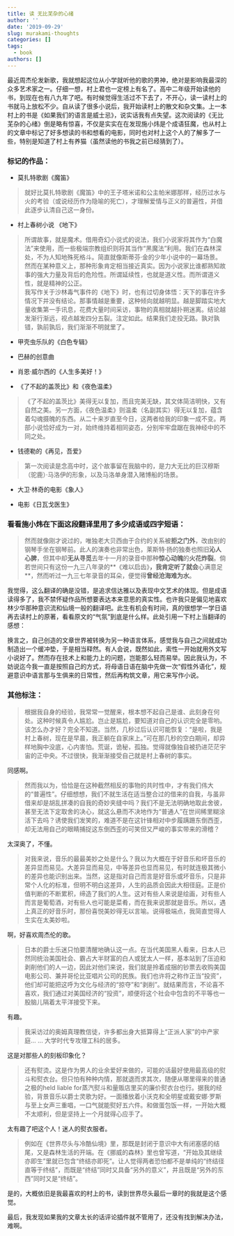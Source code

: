 ```yaml
---
title: 读 无比芜杂的心绪
author: ''
date: '2019-09-29'
slug: murakami-thoughts
categories: []
tags:
  - book
authors: []
---
```





最近周杰伦发新歌，我就想起这位从小学就听他的歌的男神，绝对是影响我最深的众多艺术家之一。仔细一想，村上君也一定榜上有名了。高中二年级开始读他的书，到现在也有八九年了吧。有时候觉得生活过不下去了，不开心，读一读村上的书就马上放松不少。自从读了很多小说后，我开始读村上的散文和杂文集。上一本村上的书是《如果我们的语言是威士忌》，说实话我有点失望。这次阅读的《无比芜杂的心绪》倒是略有惊喜，不仅是实实在在发现施小炜是个成语狂魔，也从村上的文章中标记了好多想读的书和想看的电影，同时也对村上这个人的了解多了一些，特别是知道了村上有养猫（虽然读他的书我之前已经猜到了）。


### 标记的作品：

* 莫扎特歌剧《魔笛》

> 就好比莫扎特歌剧《魔笛》中的王子塔米诺和公主帕米娜那样，经历过水与火的考验（或说经历作为隐喻的死亡），才理解爱情与正义的普遍性，并借此逐步认清自己这一身份。

* 村上春树小说 《地下》

> 所谓故事，就是魔术。借用奇幻小说式的说法，我们小说家将其作为“白魔法”来使用，而一些极端宗教组织则将其当作“黑魔法”利用。我们在森林深处，不为人知地殊死格斗。简直就像斯蒂芬·金的少年小说中的一幕场景。然而在某种意义上，那种形象肯定相当接近真实。因为小说家比谁都熟知故事的强大力量及背后的危险性。所谓延续性，也就是道义性。而所谓道义性，就是精神的公正。  
我写作关于沙林毒气事件的《地下》时，也有过切身体悟：天下的事在许多情况下并没有结论。那事情越是重要，这种倾向就越明显。越是脚踏实地大量收集第一手讯息，花费大量时间采访，事物的真相就越扑朔迷离。结论越发渐行渐远，视点越发四分五裂。注定如此。结果我们走投无路。孰对孰错，孰前孰后，我们渐渐不明就里了。

* 甲壳虫乐队的《白色专辑》

* 巴赫的创意曲

* 肖恩·威尔西的《人生多美好！》

* 《了不起的盖茨比》和《夜色温柔》

> 《了不起的盖茨比》美得无以复加，而且完美无缺，其文体简洁明快，又有自然之美。另一方面，《夜色温柔》则温柔（名副其实）得无以复加，蕴含着勾魂摄魄的东西。从二十来岁直至今日，这两者给我的印象一成不变。两部小说恰好成为一对，始终维持着相同姿态，分别牢牢盘踞在我神经中的不同之处。

* 钱德勒的《再见，吾爱》

> 第一次阅读是念高中时，这个故事留在我脑中的，是力大无比的巨汉穆斯（驼鹿）·马洛伊的形象，以及马洛单身潜入赌博船的场景。



* 大卫·林奇的电影《象人》

* 电影《日瓦戈医生》

### 看看施小炜在下面这段翻译里用了多少成语或四字短语：

> 然而就像刚才说过的，唯独老大贝西由于合约的关系被**拒之门外**，改由别的钢琴手坐在钢琴前。此人的演奏也非常出色，莱斯特·扬的独奏也照旧**沁人心脾**，但其中却**无从寻觅**去年十一月的录音中那种**惊心动魄**的**火花炸裂**。倘若世间只有这份一九三八年录的**《难以启齿》**，我肯定听了就会**心满意足**，然而听过一九三七年录音的耳朵，便觉得**曾经沧海难为水**。

我觉得，这么翻译的确是没错，是追求信达雅以及表现中文艺术的体现。但是成语读得多了，我不禁怀疑作品所想要表达本来意思的真实性。也许我只是偏见地喜欢林少华那种意识流和仙境一般的翻译吧。此生有机会有时间，真的很想学一学日语再去读村上的原著，看看原文的“气氛”到底是什么样。此处引用一下村上当翻译的感想：

换言之，自己创造的文章世界被转换为另一种语言体系，感觉我与自己之间就成功制造出一个缓冲垫，于是相当释然。有人会说，既然如此，索性一开始就用外文写小说好了。然而存在技术上和能力上的问题，岂能那么轻而易举。因此我认为，不妨说迄今我一直是按照自己的方式，将母语日语在脑中先做一次“假性外语化”，规避意识中语言那与生俱来的日常性，然后再构筑文章，用它来写作小说。

### 其他标注：

> 根据我自身的经验，我常常一觉醒来，根本想不起自己是谁、此刻身在何处。这种时候真令人尴尬。岂止是尴尬，要知道对自己的认识完全是零哟。该怎么办才好？完全不知道。当然，几秒过后认识可能恢复：“是啦，我是村上春树，现在是早晨，我正躺在自家床上。”可在那几秒的空白期间，却异样地胸中没底，心内害怕。荒诞，诡秘，孤独。觉得就像独自被扔进茫茫宇宙的正中央。不过很快，我渐渐接受自己就是村上春树的事实。

同感啊。

> 然而我以为，恰恰是在这种截然相反的事物的共时性中，才有我们伟大的“普遍性”。仔细想想，我们不就生活在适当整合过的借来的自我，与虽非借来却是胡乱拼凑的自我的奇妙夹缝中吗？我们不是无法明确地取此舍彼，甚至无法下定取舍的决心，就这么悬而不决地作为“普通人”在世间稀里糊涂活下去吗？诱使我们发笑的，难道不是在这针锋相对中步履蹒跚东倒西歪，却无法用自己的眼睛捕捉这东倒西歪的可笑但又严峻的事实带来的滑稽？

太深奥了，不懂。


> 对我来说，音乐的最最美妙之处是什么？我以为大概在于好音乐和坏音乐的差异显而易见。大差异显而易见，中等差异也显而易见，有时就连极其微小的差异也能识别出来。当然，这是指对自己而言是好音乐或坏音乐，只是非常个人化的标准，但明不明白这差异，人生的品质会因此大相径庭。正是价值判断的不断累积，缔造了我们的人生。这对有些人来说是绘画，对有些人而言是葡萄酒，对有些人也可能是菜肴，而在我来说那就是音乐。所以，遇上真正的好音乐时，那份喜悦美妙得无以言喻。说得极端点，我简直觉得人生实在太美妙啦。

啊，好喜欢周杰伦的歌。


> 日本的爵士乐迷只怕要清醒地确认这一点。在当代美国黑人看来，日本人已然同统治美国社会、霸占大半财富的白人或犹太人一样，基本站到了压迫和剥削他们的人一边，因此对他们来说，我们就是拎着成捆的钞票去收购美国电影公司、兼并哥伦比亚唱片公司的民族。我们也许将之称作正当“投资”，他们却可能把这呼为文化与经济的“掠夺”和“剥削”。就结果而言，不论喜不喜欢，我们通过对美国经济的“投资”，顺便将这个社会中包含的不平等也一股脑儿隔着太平洋接受下来。

有趣。



> 我采访过的奥姆真理教信徒，许多都出身大抵算得上“正派人家”的中产家庭... ... 大学时代专攻理工科的居多。

这是对那些人的刻板印象化？

> 还有熨烫。这是作为男人的业余爱好来做的，可能的话最好使用最高级的熨斗和熨衣台。但只怕有种种内情，那就退而求其次，随便从哪里得来的普通之极的held liable for蒸汽熨斗和量贩店里买的廉价熨衣台也行。据我的经验，背景音乐以爵士灵歌为好。一面播放着小沃克和全明星或戴安娜·罗斯与至上女声三重唱，一口气就能熨好五六件。和做蛋包饭一样，一开始大概不太顺利，但是坚持上一个月就得心应手了。

太有趣了吧这个人！迷人的熨衣服者。

> 例如在《世界尽头与冷酷仙境》里，那既是封闭于意识中大有闭塞感的结尾，又是森林生活的开端。在《挪威的森林》里也曾写道，“开始及其继续亦即生”里就已包含“终结亦即死”。让人觉得两者恐怕都不是单纯的“终结径直等于终结”，而既是“终结”同时又具备“另外的意义”，并且既是“另外的东西”同时又是“终结”。

是的，大概依旧是我最喜欢的村上的书，读到世界尽头最后一章时的我就是这个感觉。

最后，我发现如果我的文章太长的话评论插件就不管用了，还没有找到解决办法，难啊。
